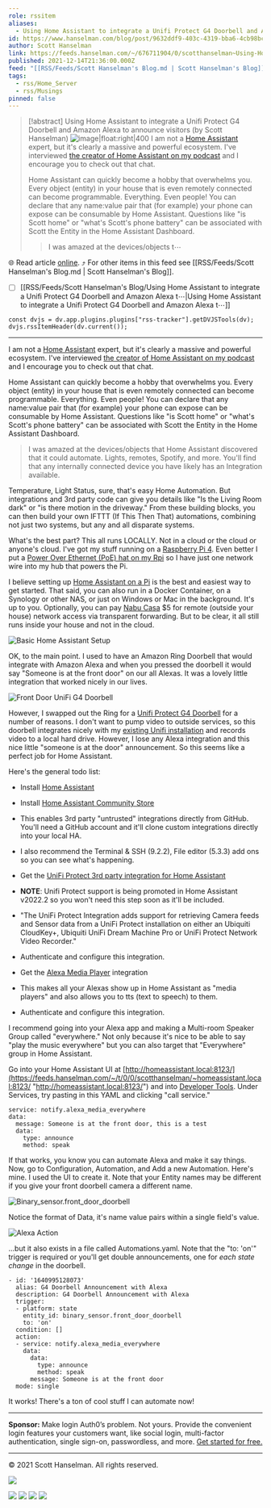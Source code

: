 ```yaml
---
role: rssitem
aliases:
  - Using Home Assistant to integrate a Unifi Protect G4 Doorbell and Amazon Alexa to announce visitors
id: https://www.hanselman.com/blog/post/9632ddf9-403c-4319-bba6-4cb98bc7932b
author: Scott Hanselman
link: https://feeds.hanselman.com/~/676711904/0/scotthanselman~Using-Home-Assistant-to-integrate-a-Unifi-Protect-G-Doorbell-and-Amazon-Alexa-to-announce-visitors
published: 2021-12-14T21:36:00.000Z
feed: "[[RSS/Feeds/Scott Hanselman's Blog.md | Scott Hanselman's Blog]]"
tags:
  - rss/Home_Server
  - rss/Musings
pinned: false
---
```


> [!abstract] Using Home Assistant to integrate a Unifi Protect G4 Doorbell and Amazon Alexa to announce visitors (by Scott Hanselman)
> ![image|float:right|400](https://www.hanselman.com/blog/content/binary/Windows-Live-Writer/Using-Home-Assistant_E31C/image_c613af81-10de-49d3-aead-6e174ca870ca.png "Basic Home Assistant Setup") I am not a [Home Assistant](https://www.home-assistant.io/) expert, but it's clearly a massive and powerful ecosystem. I've interviewed [the creator of Home Assistant on my podcast](https://hanselminutes.com/788/automating-all-the-things-with-home-assistants-paulus-schoutsen) and I encourage you to check out that chat.
> 
> Home Assistant can quickly become a hobby that overwhelms you. Every object (entity) in your house that is even remotely connected can become programmable. Everything. Even people! You can declare that any name:value pair that (for example) your phone can expose can be consumable by Home Assistant. Questions like "is Scott home" or "what's Scott's phone battery" can be associated with Scott the Entity in the Home Assistant Dashboard.
> 
> > I was amazed at the devices/objects t⋯

🌐 Read article [online](https://feeds.hanselman.com/~/676711904/0/scotthanselman~Using-Home-Assistant-to-integrate-a-Unifi-Protect-G-Doorbell-and-Amazon-Alexa-to-announce-visitors). ⤴ For other items in this feed see [[RSS/Feeds/Scott Hanselman's Blog.md | Scott Hanselman's Blog]].

- [ ] [[RSS/Feeds/Scott Hanselman's Blog/Using Home Assistant to integrate a Unifi Protect G4 Doorbell and Amazon Alexa t⋯|Using Home Assistant to integrate a Unifi Protect G4 Doorbell and Amazon Alexa t⋯]]

~~~dataviewjs
const dvjs = dv.app.plugins.plugins["rss-tracker"].getDVJSTools(dv);
dvjs.rssItemHeader(dv.current());
~~~

- - -

I am not a [Home Assistant](https://feeds.hanselman.com/~/t/0/0/scotthanselman/~https://www.home-assistant.io/) expert, but it's clearly a massive and powerful ecosystem. I've interviewed [the creator of Home Assistant on my podcast](https://feeds.hanselman.com/~/t/0/0/scotthanselman/~https://hanselminutes.com/788/automating-all-the-things-with-home-assistants-paulus-schoutsen) and I encourage you to check out that chat.

Home Assistant can quickly become a hobby that overwhelms you. Every object (entity) in your house that is even remotely connected can become programmable. Everything. Even people! You can declare that any name:value pair that (for example) your phone can expose can be consumable by Home Assistant. Questions like "is Scott home" or "what's Scott's phone battery" can be associated with Scott the Entity in the Home Assistant Dashboard.

> I was amazed at the devices/objects that Home Assistant discovered that it could automate. Lights, remotes, Spotify, and more. You'll find that any internally connected device you have likely has an Integration available.

Temperature, Light Status, sure, that's easy Home Automation. But integrations and 3rd party code can give you details like "Is the Living Room dark" or "is there motion in the driveway." From these building blocks, you can then build your own IFTTT (If This Then That) automations, combining not just two systems, but any and all disparate systems.

What's the best part? This all runs LOCALLY. Not in a cloud or the cloud or anyone's cloud. I've got my stuff running on a [Raspberry Pi 4](https://feeds.hanselman.com/~/t/0/0/scotthanselman/~https://amzn.to/3HnJ3IY). Even better I put a [Power Over Ethernet (PoE) hat on my Rpi](https://feeds.hanselman.com/~/t/0/0/scotthanselman/~https://amzn.to/3HnJ3IY) so I have just one network wire into my hub that powers the Pi.

I believe setting up [Home Assistant on a Pi](https://feeds.hanselman.com/~/t/0/0/scotthanselman/~https://www.home-assistant.io/installation/raspberrypi/) is the best and easiest way to get started. That said, you can also run in a Docker Container, on a Synology or other NAS, or just on Windows or Mac in the background. It's up to you. Optionally, you can pay [Nabu Casa](https://feeds.hanselman.com/~/t/0/0/scotthanselman/~https://www.nabucasa.com/) $5 for remote (outside your house) network access via transparent forwarding. But to be clear, it all still runs inside your house and not in the cloud.

![Basic Home Assistant Setup](https://www.hanselman.com/blog/content/binary/Windows-Live-Writer/Using-Home-Assistant_E31C/image_c613af81-10de-49d3-aead-6e174ca870ca.png "Basic Home Assistant Setup")

OK, to the main point. I used to have an Amazon Ring Doorbell that would integrate with Amazon Alexa and when you pressed the doorbell it would say "Someone is at the front door" on our all Alexas. It was a lovely little integration that worked nicely in our lives.

![Front Door UniFi G4 Doorbell](https://www.hanselman.com/blog/content/binary/Windows-Live-Writer/Using-Home-Assistant_E31C/image_165ff623-cdc3-40c0-9caf-46686032f539.png "Front Door UniFi G4 Doorbell")

However, I swapped out the Ring for a [Unifi Protect G4 Doorbell](https://feeds.hanselman.com/~/t/0/0/scotthanselman/~https://hacs.xyz/) for a number of reasons. I don't want to pump video to outside services, so this doorbell integrates nicely with my [existing Unifi installation](https://feeds.hanselman.com/~/t/0/0/scotthanselman/~https://www.hanselman.com/blog/review-unifi-from-ubiquiti-networking-is-the-ultimate-prosumer-home-networking-solution) and records video to a local hard drive. However, I lose any Alexa integration and this nice little "someone is at the door" announcement. So this seems like a perfect job for Home Assistant.

Here's the general todo list:

- Install [Home Assistant](https://feeds.hanselman.com/~/t/0/0/scotthanselman/~https://www.home-assistant.io/getting-started/)
- Install [Home Assistant Community Store](https://feeds.hanselman.com/~/t/0/0/scotthanselman/~https://hacs.xyz/)

- This enables 3rd party "untrusted" integrations directly from GitHub. You'll need a GitHub account and it'll clone custom integrations directly into your local HA.
- I also recommend the Terminal & SSH (9.2.2), File editor (5.3.3) add ons so you can see what's happening.

- Get the [UniFi Protect 3rd party integration for Home Assistant](https://feeds.hanselman.com/~/t/0/0/scotthanselman/~https://github.com/briis/unifiprotect)

- **NOTE**: Unifi Protect support is being promoted in Home Assistant v2022.2 so you won't need this step soon as it'll be included.
- "The UniFi Protect Integration adds support for retrieving Camera feeds and Sensor data from a UniFi Protect installation on either an Ubiquiti CloudKey+, Ubiquiti UniFi Dream Machine Pro or UniFi Protect Network Video Recorder."
- Authenticate and configure this integration.

- Get the [Alexa Media Player](https://feeds.hanselman.com/~/t/0/0/scotthanselman/~https://github.com/custom-components/alexa_media_player) integration

- This makes all your Alexas show up in Home Assistant as "media players" and also allows you to tts (text to speech) to them.
- Authenticate and configure this integration.

I recommend going into your Alexa app and making a Multi-room Speaker Group called "everywhere." Not only because it's nice to be able to say "play the music everywhere" but you can also target that "Everywhere" group in Home Assistant.

Go into your Home Assistant UI at [http://homeassistant.local:8123/](https://feeds.hanselman.com/~/t/0/0/scotthanselman/~homeassistant.local:8123/ "http://homeassistant.local:8123/") and into [Developer Tools](https://feeds.hanselman.com/~/t/0/0/scotthanselman/~https://www.home-assistant.io/docs/tools/dev-tools/). Under Services, try pasting in this YAML and clicking "call service."

```undefined
service: notify.alexa_media_everywhere
data:
  message: Someone is at the front door, this is a test
  data:
    type: announce
    method: speak
```

If that works, you know you can automate Alexa and make it say things. Now, go to Configuration, Automation, and Add a new Automation. Here's mine. I used the UI to create it. Note that your Entity names may be different if you give your front doorbell camera a different name.

![Binary_sensor.front_door_doorbell](https://www.hanselman.com/blog/content/binary/Windows-Live-Writer/Using-Home-Assistant_E31C/image_6c40ad44-b67e-422c-97c8-41741af21066.png "Binary_sensor.front_door_doorbell")

Notice the format of Data, it's name value pairs within a single field's value.

![Alexa Action](https://www.hanselman.com/blog/content/binary/Windows-Live-Writer/Using-Home-Assistant_E31C/image_5a58a5af-dd88-40f5-9c62-93202dbdf409.png "Alexa Action")

...but it also exists in a file called Automations.yaml. Note that the "to: 'on'" trigger is required or you'll get double announcements, one for _each state change_ in the doorbell.

```undefined
- id: '1640995128073'
  alias: G4 Doorbell Announcement with Alexa
  description: G4 Doorbell Announcement with Alexa
  trigger:
  - platform: state
    entity_id: binary_sensor.front_door_doorbell
    to: 'on'
  condition: []
  action:
  - service: notify.alexa_media_everywhere
    data:
      data:
        type: announce
        method: speak
      message: Someone is at the front door
  mode: single
```

It works! There's a ton of cool stuff I can automate now!

---

**Sponsor:** Make login Auth0’s problem. Not yours. Provide the convenient login features your customers want, like social login, multi-factor authentication, single sign-on, passwordless, and more. [Get started for free.](https://feeds.hanselman.com/~/t/0/0/scotthanselman/~https://hnsl.mn/34dSTyP)

  

---

© 2021 Scott Hanselman. All rights reserved.  

![](https://feeds.hanselman.com/~/i/676711904/0/scotthanselman)

[![](https://assets.feedblitz.com/i/fblike20.png)](https://feeds.hanselman.com/_/28/676711904/scotthanselman "Like on Facebook") [![](https://assets.feedblitz.com/i/x.png)](https://feeds.hanselman.com/_/24/676711904/scotthanselman "Post to X.com") [![](https://assets.feedblitz.com/i/email20.png)](https://feeds.hanselman.com/_/19/676711904/scotthanselman "Subscribe by email") [![](https://assets.feedblitz.com/i/rss20.png)](https://feeds.hanselman.com/_/20/676711904/scotthanselman "Subscribe by RSS")
